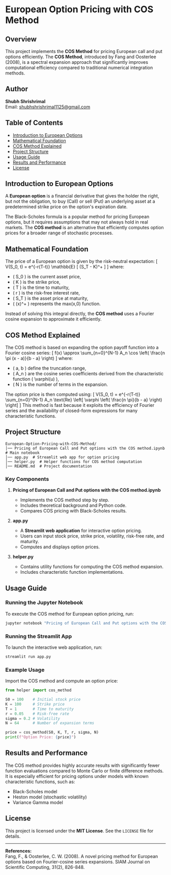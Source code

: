 # European Option Pricing with COS Method

## Overview
This project implements the **COS Method** for pricing European call and put options efficiently. The **COS Method**, introduced by Fang and Oosterlee (2008), is a spectral expansion approach that significantly improves computational efficiency compared to traditional numerical integration methods.

## Author
**Shubh Shrishrimal**  
Email: shubhshrishrimal1125@gmail.com  

## Table of Contents
- [Introduction to European Options](#introduction-to-european-options)
- [Mathematical Foundation](#mathematical-foundation)
- [COS Method Explained](#cos-method-explained)
- [Project Structure](#project-structure)
- [Usage Guide](#usage-guide)
- [Results and Performance](#results-and-performance)
- [License](#license)

## Introduction to European Options
A **European option** is a financial derivative that gives the holder the right, but not the obligation, to buy (Call) or sell (Put) an underlying asset at a predetermined strike price on the option's expiration date.

The Black-Scholes formula is a popular method for pricing European options, but it requires assumptions that may not always hold in real markets. The **COS method** is an alternative that efficiently computes option prices for a broader range of stochastic processes.

## Mathematical Foundation
The price of a European option is given by the risk-neutral expectation:
\[
    V(S_0, t) = e^{-r(T-t)} \mathbb{E} [ (S_T - K)^+ ]
\]
where:
- \( S_0 \) is the current asset price,
- \( K \) is the strike price,
- \( T \) is the time to maturity,
- \( r \) is the risk-free interest rate,
- \( S_T \) is the asset price at maturity,
- \( (x)^+ \) represents the max(x,0) function.

Instead of solving this integral directly, the **COS method** uses a Fourier cosine expansion to approximate it efficiently.

## COS Method Explained
The COS method is based on expanding the option payoff function into a Fourier cosine series:
\[
    f(x) \approx \sum_{n=0}^{N-1} A_n \cos \left( \frac{n \pi (x - a)}{b - a} \right)
\]
where:
- \( a, b \) define the truncation range,
- \( A_n \) are the cosine series coefficients derived from the characteristic function \( \varphi(u) \),
- \( N \) is the number of terms in the expansion.

The option price is then computed using:
\[
    V(S_0, t) = e^{-r(T-t)} \sum_{n=0}^{N-1} A_n \text{Re} \left[ \varphi \left( \frac{n \pi}{b - a} \right) \right]
\]
This method is fast because it exploits the efficiency of Fourier series and the availability of closed-form expressions for many characteristic functions.

## Project Structure
```
European-Option-Pricing-with-COS-Method/
│── Pricing of European Call and Put options with the COS method.ipynb  # Main notebook
│── app.py  # Streamlit web app for option pricing
│── helper.py  # Helper functions for COS method computation
│── README.md  # Project documentation
```

### Key Components
1. **Pricing of European Call and Put options with the COS method.ipynb**
   - Implements the COS method step by step.
   - Includes theoretical background and Python code.
   - Compares COS pricing with Black-Scholes results.

2. **app.py**
   - A **Streamlit web application** for interactive option pricing.
   - Users can input stock price, strike price, volatility, risk-free rate, and maturity.
   - Computes and displays option prices.

3. **helper.py**
   - Contains utility functions for computing the COS method expansion.
   - Includes characteristic function implementations.

## Usage Guide
### Running the Jupyter Notebook
To execute the COS method for European option pricing, run:
```bash
jupyter notebook "Pricing of European Call and Put options with the COS method.ipynb"
```

### Running the Streamlit App
To launch the interactive web application, run:
```bash
streamlit run app.py
```

### Example Usage
Import the COS method and compute an option price:
```python
from helper import cos_method

S0 = 100    # Initial stock price
K = 100     # Strike price
T = 1       # Time to maturity
r = 0.05    # Risk-free rate
sigma = 0.2 # Volatility
N = 64      # Number of expansion terms

price = cos_method(S0, K, T, r, sigma, N)
print(f"Option Price: {price}")
```

## Results and Performance
The COS method provides highly accurate results with significantly fewer function evaluations compared to Monte Carlo or finite difference methods. It is especially efficient for pricing options under models with known characteristic functions, such as:
- Black-Scholes model
- Heston model (stochastic volatility)
- Variance Gamma model

## License
This project is licensed under the **MIT License**. See the `LICENSE` file for details.

---
**References:**  
Fang, F., & Oosterlee, C. W. (2008). A novel pricing method for European options based on Fourier-cosine series expansions. SIAM Journal on Scientific Computing, 31(2), 826-848.

